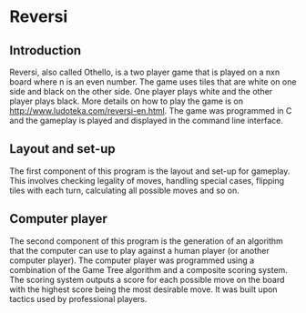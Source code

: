 # Reversi

## Introduction
Reversi, also called Othello, is a two player game that is played on a nxn board where n is an even number. The game uses tiles that are white on one side and black on the other side. One player plays white and the other player plays black. More details on how to play the game is on http://www.ludoteka.com/reversi-en.html. The game was programmed in C and the gameplay is played and displayed in the command line interface. 

## Layout and set-up 
The first component of this program is the layout and set-up for gameplay. This involves checking legality of moves, handling special cases, flipping tiles with each turn, calculating all possible moves and so on. 

## Computer player 
The second component of this program is the generation of an algorithm that the computer can use to play against a human player (or another computer player). The computer player was programmed using a combination of the Game Tree algorithm and a composite scoring system. The scoring system outputs a score for each possible move on the board with the highest score being the most desirable move. It was built upon tactics used by professional players. 

